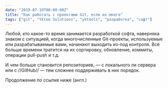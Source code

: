```yaml
---
date: "2019-07-19T00:00:00Z"
title: "Как работать с проектами Git, если их много"
tags: ["git", "Yktoo Solutions", "yktools", "разработка", "софт"]
---
```


Любой, кто какое-то время занимается разработкой софта, наверняка знаком с ситуацией, когда многочисленные Git-проекты, используемые или разрабатываемые вами, начинают выходить из-под контроля. Всё больше времени тратится на их сортировку, обновление, коммиты, операции pull-push и т.д.

И чем больше становится репозиториев, — с локального ли сервера или с //GitHub// — тем сложнее поддерживать в них порядок.

Продолжение по ссылке ниже (англ.)

<!--![](img:yktoo.solutions/blog/2019/07/19-managing-git-projects-on-a-mass-scale/git.png)-->